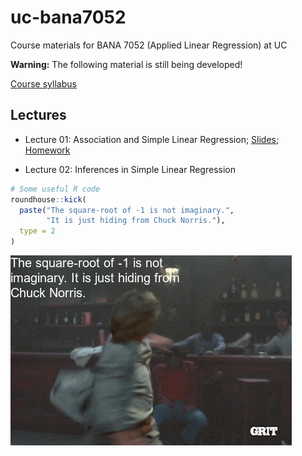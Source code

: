 uc-bana7052
===========

Course materials for BANA 7052 (Applied Linear Regression) at UC

**Warning:** The following material is still being developed!

[Course
syllabus](https://bgreenwell.netlify.com/teaching/bana7052/syllabus)

Lectures
--------

-   Lecture 01: Association and Simple Linear Regression;
    [Slides](https://bgreenwell.netlify.com/teaching/bana7052/slides/lecture-01#1);
    [Homework](https://bgreenwell.netlify.com/teaching/bana7052/homework/bana7052-hw1)

-   Lecture 02: Inferences in Simple Linear Regression

``` r
# Some useful R code
roundhouse::kick(
  paste("The square-root of -1 is not imaginary.",
        "It is just hiding from Chuck Norris."),
  type = 2
)
```

![](README_files/figure-markdown_github/roundhouse-1.gif)
